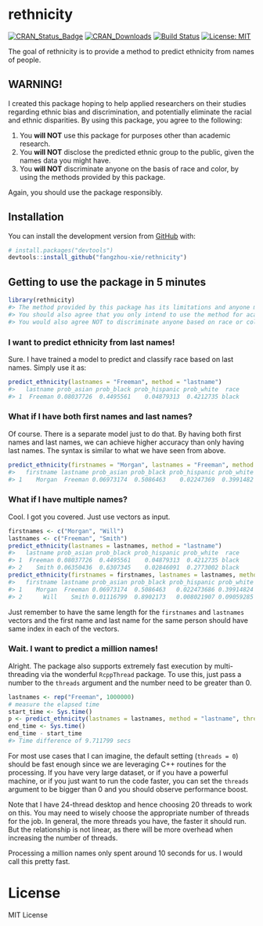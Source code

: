 
<!-- README.md is generated from README.Rmd. Please edit that file -->
<!-- # ```{r, echo = FALSE, results = "hide", message = FALSE} -->
<!-- # suppressMessages(library(badger)) -->
<!-- # ``` -->

# rethnicity

<!-- badges: start -->
<!-- # ```{r, echo = FALSE, results = "asis"} -->
<!-- # cat( -->
<!-- #   badge_cran_release("rethnicity", "green"), -->
<!-- #   badge_cran_download("rethnicity", "grand-total", "green"), -->
<!-- #   badge_cran_checks("rethnicity"), -->
<!-- #   badge_last_commit("fangzhou-xie/rethnicity") -->
<!-- # ) -->
<!-- # ``` -->

[![CRAN\_Status\_Badge](http://www.r-pkg.org/badges/version/rethnicity)](https://CRAN.R-project.org/package=rethnicity)
[![CRAN\_Downloads](http://cranlogs.r-pkg.org/badges/grand-total/rethnicity)](https://CRAN.R-project.org/package=rethnicity)
[![Build
Status](https://app.travis-ci.com/fangzhou-xie/rethnicity.svg?branch=main)](https://travis-ci.com/github/fangzhou-xie/rethnicity)
[![License:
MIT](https://img.shields.io/badge/License-MIT-yellow.svg)](https://opensource.org/licenses/MIT)
<!-- badges: end -->

The goal of rethnicity is to provide a method to predict ethnicity from
names of people.

## WARNING!

I created this package hoping to help applied researchers on their
studies regarding ethnic bias and discrimination, and potentially
eliminate the racial and ethnic disparities. By using this package, you
agree to the following:

1.  You **will NOT** use this package for purposes other than academic
    research.
2.  You **will NOT** disclose the predicted ethnic group to the public,
    given the names data you might have.
3.  You **will NOT** discriminate anyone on the basis of race and color,
    by using the methods provided by this package.
    <!-- 4. You **agree** to advocate racial equality. -->

Again, you should use the package responsibly.

## Installation

<!-- You can install the released version of rethnicity from [CRAN](https://CRAN.R-project.org) with: -->
<!-- ``` r -->
<!-- install.packages("rethnicity") -->
<!-- ``` -->

You can install the development version from
[GitHub](https://github.com/) with:

``` r
# install.packages("devtools")
devtools::install_github("fangzhou-xie/rethnicity")
```

## Getting to use the package in 5 minutes

``` r
library(rethnicity)
#> The method provided by this package has its limitations and anyone must use them cautiously and responsibly.
#> You should also agree that you only intend to use the method for academic research purpose and not for commercial use.
#> You would also agree NOT to discriminate anyone based on race or color or any characteristic, with the information provided by this package.
```

### I want to predict ethnicity from last names!

Sure. I have trained a model to predict and classify race based on last
names. Simply use it as:

``` r
predict_ethnicity(lastnames = "Freeman", method = "lastname")
#>   lastname prob_asian prob_black prob_hispanic prob_white  race
#> 1  Freeman 0.08037726  0.4495561    0.04879313  0.4212735 black
```

### What if I have both first names and last names?

Of course. There is a separate model just to do that. By having both
first names and last names, we can achieve higher accuracy than only
having last names. The syntax is similar to what we have seen from
above.

``` r
predict_ethnicity(firstnames = "Morgan", lastnames = "Freeman", method = "fullname")
#>   firstname lastname prob_asian prob_black prob_hispanic prob_white  race
#> 1    Morgan  Freeman 0.06973174  0.5086463    0.02247369  0.3991482 black
```

### What if I have multiple names?

Cool. I got you covered. Just use vectors as input.

``` r
firstnames <- c("Morgan", "Will")
lastnames <- c("Freeman", "Smith")
predict_ethnicity(lastnames = lastnames, method = "lastname")
#>   lastname prob_asian prob_black prob_hispanic prob_white  race
#> 1  Freeman 0.08037726  0.4495561    0.04879313  0.4212735 black
#> 2    Smith 0.06350436  0.6307345    0.02846091  0.2773002 black
predict_ethnicity(firstnames = firstnames, lastnames = lastnames, method = "fullname")
#>   firstname lastname prob_asian prob_black prob_hispanic prob_white  race
#> 1    Morgan  Freeman 0.06973174  0.5086463   0.022473686 0.39914824 black
#> 2      Will    Smith 0.01116799  0.8902173   0.008021907 0.09059285 black
```

Just remember to have the same length for the `firstnames` and
`lastnames` vectors and the first name and last name for the same person
should have same index in each of the vectors.

### Wait. I want to predict a million names!

Alright. The package also supports extremely fast execution by
multi-threading via the wonderful `RcppThread` package. To use this,
just pass a number to the `threads` argument and the number need to be
greater than 0.

``` r
lastnames <- rep("Freeman", 1000000)
# measure the elapsed time
start_time <- Sys.time()
p <- predict_ethnicity(lastnames = lastnames, method = "lastname", threads = 20)
end_time <- Sys.time()
end_time - start_time
#> Time difference of 9.711799 secs
```

For most use cases that I can imagine, the default setting
(`threads = 0`) should be fast enough since we are leveraging C++
routines for the processing. If you have very large dataset, or if you
have a powerful machine, or if you just want to run the code faster, you
can set the `threads` argument to be bigger than 0 and you should
observe performance boost.

Note that I have 24-thread desktop and hence choosing 20 threads to work
on this. You may need to wisely choose the appropriate number of threads
for the job. In general, the more threads you have, the faster it should
run. But the relationship is not linear, as there will be more overhead
when increasing the number of threads.

<!-- ```{r} -->
<!-- lastnames <- rep("Freeman", 1000000) -->
<!-- # measure the elapsed time -->
<!-- start_time <- Sys.time() -->
<!-- p <- predict_ethnicity(lastnames = lastnames, method = "lastname", threads = 10) -->
<!-- end_time <- Sys.time() -->
<!-- end_time - start_time -->
<!-- ``` -->

Processing a million names only spent around 10 seconds for us. I would
call this pretty fast.

# License

MIT License
